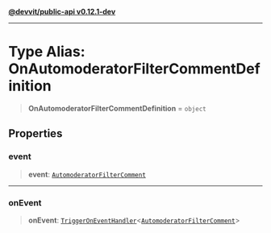 [**@devvit/public-api v0.12.1-dev**](../README.md)

---

# Type Alias: OnAutomoderatorFilterCommentDefinition

> **OnAutomoderatorFilterCommentDefinition** = `object`

## Properties

<a id="event"></a>

### event

> **event**: [`AutomoderatorFilterComment`](AutomoderatorFilterComment.md)

---

<a id="onevent"></a>

### onEvent

> **onEvent**: [`TriggerOnEventHandler`](TriggerOnEventHandler.md)\<[`AutomoderatorFilterComment`](../@devvit/namespaces/EventTypes/interfaces/AutomoderatorFilterComment.md)\>
